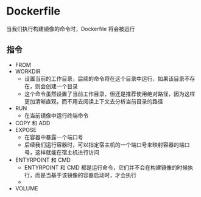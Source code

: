 # Dockerfile

当我们执行构建镜像的命令时，Dockerfile 将会被运行

## 指令

- FROM
- WORKDIR
  - 设置当前的工作目录，后续的命令将在这个目录中运行，如果该目录不存在，则会创建一个目录
  - 这个命令虽然设置了当前工作目录，但还是推荐使用绝对路径，因为这样更加清晰直观，而不用去阅读上下文去分析当前目录的路径
- RUN
  - 在当前镜像中运行终端命令
- COPY 和 ADD
- EXPOSE
  - 在容器中暴露一个端口号
  - 后续我们运行容器时，可以指定宿主机的一个端口号来映射容器的端口号，这样就能在宿主机进行访问
- ENTYRPOINT 和 CMD
  - ENTYRPOINT 和 CMD 都是运行命令，它们并不会在构建镜像的时候执行，而是当基于该镜像的容器启动时，才会执行
  - 
- VOLUME









